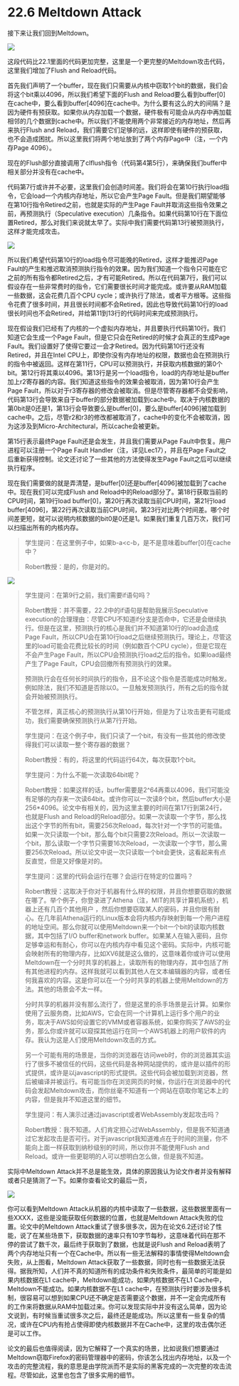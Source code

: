 # 22.6 Meltdown Attack

接下来让我们回到Meltdown。

![](../gitbook/assets/image%20%28870%29.png)

这段代码比22.1里面的代码更加完整，这里是一个更完整的Meltdown攻击代码，这里我们增加了Flush and Reload代码。

首先我们声明了一个buffer，现在我们只需要从内核中窃取1个bit的数据，我们会将这个bit乘以4096，所以我们希望下面的Flush and Reload要么看到buffer\[0\]在cache中，要么看到buffer\[4096\]在cache中。为什么要有这么的大的间隔？是因为硬件有预获取。如果你从内存加载一个数据，硬件极有可能会从内存中再加载相邻的几个数据到cache中。所以我们不能使用两个非常接近的内存地址，然后再来执行Flush and Reload，我们需要它们足够的远，这样即使有硬件的预获取，也不会造成困扰。所以这里我们将两个地址放到了两个内存Page中（注，一个内存Page 4096）。

现在的Flush部分直接调用了clflush指令（代码第4第5行），来确保我们buffer中相关部分并没有在cache中。

代码第7行或许并不必要，这里我们会创造时间差。我们将会在第10行执行load指令，它会load一个内核内存地址，所以它会产生Page Fault。但是我们期望能够在第10行指令Retired之前，也就是实际的产生Page Fault并取消这些指令效果之前，再预测执行（Speculative execution）几条指令。如果代码第10行在下面位置Retired，那么对我们来说就太早了。实际中我们需要代码第13行被预测执行，这样才能完成攻击。

![](../gitbook/assets/image%20%28574%29.png)

所以我们希望代码第10行的load指令尽可能晚的Retired，这样才能推迟Page Fault的产生和推迟取消预测执行指令的效果。因为我们知道一个指令只可能在它之前的所有指令都Retired之后，才有可能Retired。所以在代码第7行，我们可以假设存在一些非常费时的指令，它们需要很长时间才能完成。或许要从RAM加载一些数据，这会花费几百个CPU cycle；或许执行了除法，或者平方根等。这些指令花费了很多时间，并且很长时间都不会Retired，因此也导致代码第10行的load很长时间也不会Retired，并给第11到13行的代码时间来完成预测执行。

现在假设我们已经有了内核的一个虚拟内存地址，并且要执行代码第10行。我们知道它会生成一个Page Fault，但是它只会在Retired的时候才会真正的生成Page Fault。我们设置好了使得它要过一会才Retired。因为代码第10行还没有Retired，并且在Intel CPU上，即使你没有内存地址的权限，数据也会在预测执行的指令中被返回。这样在第11行，CPU可以预测执行，并获取内核数据的第0个bit。第12行将其乘以4096。第13行是另一个load指令，load的内存地址是buffer加上r2寄存器的内容。我们知道这些指令的效果会被取消，因为第10行会产生Page Fault，所以对于r3寄存器的修改会被取消。但是尽管寄存器都不会受影响，代码第13行会导致来自于buffer的部分数据被加载到cache中。取决于内核数据的第0bit是0还是1，第13行会导致要么是buffer\[0\]，要么是buffer\[4096\]被加载到cache中。之后，尽管r2和r3的修改都被取消了，cache中的变化不会被取消，因为这涉及到Micro-Architectural，所以cache会被更新。

第15行表示最终Page Fault还是会发生，并且我们需要从Page Fault中恢复。用户进程可以注册一个Page Fault Handler（注，详见Lec17），并且在Page Fault之后重新获得控制。论文还讨论了一些其他的方法使得发生Page Fault之后可以继续执行程序。

现在我们需要做的就是弄清楚，是buffer\[0\]还是buffer\[4096\]被加载到了cache中。现在我们可以完成Flush and Reload中的Reload部分了。第18行获取当前的CPU时间，第19行load buffer\[0\]，第20行再次读取当前CPU时间，第21行load buffer\[4096\]，第22行再次读取当前CPU时间，第23行对比两个时间差。哪个时间差更短，就可以说明内核数据的bit0是0还是1。如果我们重复几百万次，我们可以扫描出所有的内核内存。

> 学生提问：在这里例子中，如果b-a&lt;c-b，是不是意味着buffer\[0\]在cache中？
>
> Robert教授：是的，你是对的。

![](../gitbook/assets/image%20%28727%29.png)

> 学生提问：在第9行之前，我们需要if语句吗？
>
> Robert教授：并不需要，22.2中的if语句是帮助我展示Speculative execution的合理理由：尽管CPU不知道if分支是否命中，它还是会继续执行。但是在这里，预测执行的核心是我们并不知道第10行的load会造成Page Fault，所以CPU会在第10行load之后继续预测执行。理论上，尽管这里的load可能会花费比较长的时间（例如数百个CPU cycle），但是它现在不会产生Page Fault，所以CPU会预测执行load之后的指令。如果load最终产生了Page Fault，CPU会回撤所有预测执行的效果。
>
> 预测执行会在任何长时间执行的指令，且不论这个指令是否能成功时触发。例如除法，我们不知道是否除以0。一旦触发预测执行，所有之后的指令就会开始被预测执行。
>
> 不管怎样，真正核心的预测执行从第10行开始，但是为了让攻击更有可能成功，我们需要确保预测执行从第7行开始。
>
> 学生提问：在这个例子中，我们只读了一个bit，有没有一些其他的修改使得我们可以读取一整个寄存器的数据？
>
> Robert教授：有的，将这里的代码运行64次，每次获取1个bit。
>
> 学生提问：为什么不能一次读取64bit呢？
>
> Robert教授：如果这样的话，buffer需要是2^64再乘以4096，我们可能没有足够的内存来一次读64bit。或许你可以一次读8个bit，然后buffer大小是256\*4096。论文中有相关的，因为这里主要的时间在第17行到第24行，也就是Flush and Reload的Reload部分。如果一次读取一个字节，那么找出这个字节的所有bit，需要256次Reload，每次针对一个字节的可能值。如果一次只读取一个bit，那么每个bit只需要2次Reload。所以一次读取一个bit，那么读取一个字节只需要16次Reload，一次读取一个字节，那么需要256次Reload。所以论文中说一次只读取一个bit会更快，这看起来有点反直觉，但是又好像是对的。
>
> 学生提问：这里的代码会运行在哪？会运行在特定的位置吗？
>
> Robert教授：这取决于你对于机器有什么样的权限，并且你想要窃取的数据在哪了。举个例子，你登录进了Athena（注，MIT的共享计算机系统），机器上还有几百个其他用户 ，然后你想要窃取某人的密码，并且你很有耐心。在几年前Athena运行的Linux版本会将内核内存映射到每一个用户进程的地址空间。那么你就可以使用Meltdown来一个bit一个bit的读取内核数据，其中包括了I/O buffer和network buffer。如果某人在输入密码，且你足够幸运和有耐心，你可以在内核内存中看见这个密码。实际中，内核可能会映射所有的物理内存，比如XV6就是这么做的，这意味着你或许可以使用Meltdown在一个分时共享的机器上，读取所有的物理内存，其中包括了所有其他进程的内存。这样我就可以看到其他人在文本编辑器的内容，或者任何我喜欢的内容。这是你可以在一个分时共享的机器上使用Meltdown的方法。其他的场景会不太一样。
>
> 分时共享的机器并没有那么流行了，但是这里的杀手场景是云计算。如果你使用了云服务商，比如AWS，它会在同一个计算机上运行多个用户的业务，取决于AWS如何设置它的VMM或者容器系统，如果你购买了AWS的业务，那么你或许就可以窥探其他运行在同一个AWS机器上的用户软件的内存。我认为这是人们使用Meltdown攻击的方式。
>
> 另一个可能有用的场景是，当你的浏览器在访问web时，你的浏览器其实运行了很多不被信任的代码，这些代码是各种网站提供的，或许是以插件的形式提供，或许是以javascript的形式提供。这些代码会被加载到浏览器，然后被编译并被运行。有可能当你在浏览网页的时候，你运行在浏览器中的代码会发起Meltdown攻击，而你丝毫不知道有一个网站在窃取你笔记本上的内容，但是我并不知道这里的细节。
>
> 学生提问：有人演示过通过javascript或者WebAssembly发起攻击吗？
>
> Robert教授：我不知道。人们肯定担心过WebAssembly，但是我不知道通过它发起攻击是否可行。对于javascript我知道难点在于时间的测量，你不能向上面一样获取到纳秒级别的时间，所以你并不能使用Flush and Reload。或许一些更聪明的人可以想明白怎么做，但是我不知道。

实际中Meltdown Attack并不总是能生效，具体的原因我认为论文作者并没有解释或者只是猜测了一下。如果你查看论文的最后一页，

![](../gitbook/assets/image%20%28841%29.png)

你可以看到Meltdown Attack从机器的内核中读取了一些数据，这些数据里面有一些XXXX，这些是没能获取任何数据的位置，也就是Meltdown Attack失败的位置。论文中的Meltdown Attack重试了很多很多次，因为在论文6.2还讨论了性能，说了在某些场景下，获取数据的速率只有10字节每秒，这意味着代码在那不停的尝试了数千次，最后终于获取到了数据，也就是说Flush and Reload表明了两个内存地址只有一个在Cache中。所以有一些无法解释的事情使得Meltdown会失败，从上图看，Meltdown Attack获取了一些数据，同时也有一些数据无法获得。据我所知，人们并不真的知道所有的成功条件和失败条件，最简单的可能是如果内核数据在L1 cache中，Meltdown能成功，如果内核数据不在L1 Cache中，Meltdown不能成功。如果内核数据不在L1 cache中，在预测执行时要涉及很多机制，很容易可以想到如果CPU还不确定是否需要这个数据，并不一定会完成所有的工作来将数据从RAM中加载过来。你可以发现实际中并没有这么简单，因为论文说到，有时候当重试很多次之后，最终还是能成功。所以这里有一些复杂的情况，或许在CPU内有抢占使得即使内核数据并不在Cache中，这里的攻击偶尔还是可以工作。

论文的最后也值得阅读，因为它解释了一个真实的场景，比如说我们想要通过Meltdown窃取Firefox的密码管理器中的密码，你该怎么找出内存地址，以及一个攻击的完整流程，我的意思是由学院派而不是实际的黑客完成的一次完整的攻击流程。尽管如此，这里也包含了很多实用的细节。

